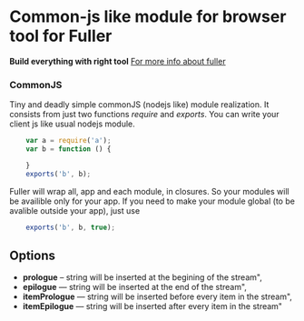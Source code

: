 # Common-js like module for browser tool for Fuller #
**Build everything with right tool**
[For more info about fuller](https://github.com/fullerjs/fuller)

### CommonJS ###
Tiny and deadly simple commonJS (nodejs like) module realization. It consists from just two functions _require_ and _exports_. You can write your client js like usual nodejs module.

```js
    var a = require('a');
    var b = function () {

    }
    exports('b', b);
```

Fuller will wrap all, app and each module, in closures. So your modules will be availible only for your app. If you need to make your module global (to be avalible outside your app), just use
```js
    exports('b', b, true);
```

## Options
* **prologue** – string will be inserted at the begining of the stream",
* **epilogue** — string will be inserted at the end of the stream",
* **itemPrologue** — string will be inserted before every item in the stream",
* **itemEpilogue** — string will be inserted after every item in the stream"
